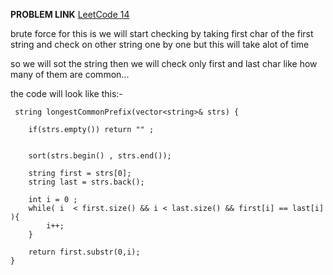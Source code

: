 **PROBLEM LINK** [LeetCode 14](https://leetcode.com/problems/longest-common-prefix/description/)

brute force for this is we will start checking by taking first char of the first string and check on other string one by one but this will take alot of time

so we will sot the string then we will check only first and last char like how many of them are common... 

the code will look like this:- 

     string longestCommonPrefix(vector<string>& strs) {

        if(strs.empty()) return "" ;


        sort(strs.begin() , strs.end());

        string first = strs[0];
        string last = strs.back();
        
        int i = 0 ;
        while( i  < first.size() && i < last.size() && first[i] == last[i] ){
            i++;
        }

        return first.substr(0,i);
    }
